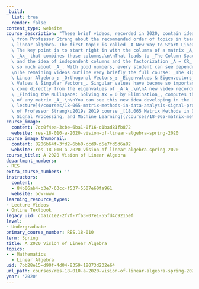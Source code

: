 ```yaml
---
_build:
  list: true
  render: false
content_type: website
course_description: "These brief videos, recorded in 2020, contain ideas and suggestions\
  \ from Professor Strang about the recommended order of topics in teaching and learning\
  \ linear algebra. The first topic is called _A New Way to Start Linear Algebra_.\
  \ The key point is to start right in with the columns of a matrix _A_ and the multiplication\
  \ _Ax_ that combines those columns.\n\nThat leads to _The Column Space of a Matrix_\
  \ and the idea of independent columns and the factorization _A = CR_ that tells\
  \ so much about _A_. With good numbers, every student can see dependent columns.\n\
  \nThe remaining videos outline very briefly the full course: _The Big Picture of\
  \ Linear Algebra_; _Orthogonal Vectors_; _Eigenvalues & Eigenvectors_; and _Singular\
  \ Values & Singular Vectors_. Singular values have become so important and they\
  \ come directly from the eigenvalues of _A'A_.\n\nA new video recorded in 2021,\
  \ _Finding the Nullspace: Solving Ax = 0 by Elimination_, computes the nullspace\
  \ of any matrix _A_.\n\nYou can see this new idea developing in the [first video\
  \ lecture](/courses/18-065-matrix-methods-in-data-analysis-signal-processing-and-machine-learning-spring-2018/resources/lecture-1-the-column-space-of-a-contains-all-vectors-ax)\
  \ of Professor Strang\u2019s 2019 course _[18.065 Matrix Methods in Data Analysis,\
  \ Signal Processing, and Machine Learning](/courses/18-065-matrix-methods-in-data-analysis-signal-processing-and-machine-learning-spring-2018/)_.\n"
course_image:
  content: 7cc0f4ea-3cbe-6ba1-0f16-c1bad81fb872
  website: res-18-010-a-2020-vision-of-linear-algebra-spring-2020
course_image_thumbnail:
  content: 8206b64f-3fd2-6bb0-ccd9-d5e7fd5d6a82
  website: res-18-010-a-2020-vision-of-linear-algebra-spring-2020
course_title: A 2020 Vision of Linear Algebra
department_numbers:
- RES
extra_course_numbers: ''
instructors:
  content:
  - 84b06ab4-b3e7-63cc-f537-5507e60fa961
  website: ocw-www
learning_resource_types:
- Lecture Videos
- Online Textbook
legacy_uid: cba1c1e2-2f7f-7fa3-07e1-55fd4c9215ef
level:
- Undergraduate
primary_course_number: RES.18-010
term: Spring
title: A 2020 Vision of Linear Algebra
topics:
- - Mathematics
  - Linear Algebra
uid: 7bb28e15-d90f-4d04-8359-18073d232e64
url_path: courses/res-18-010-a-2020-vision-of-linear-algebra-spring-2020
year: '2020'
---
```


